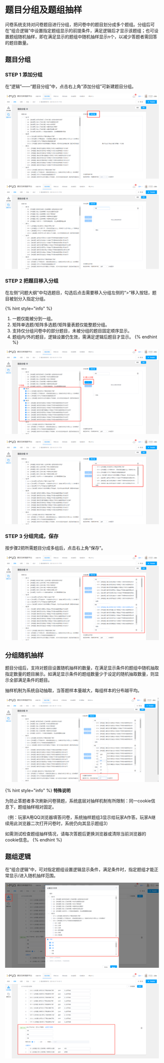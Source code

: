 # 题目分组及题组抽样

问卷系统支持对问卷题目进行分组，把问卷中的题目划分成多个题组。分组后可在“组合逻辑”中设置指定题组显示的前提条件，满足逻辑后才显示该题组；也可设置题组随机抽样，即在满足显示的题组中随机抽样显示n个，以减少答题者需回答的题目数量。

## 题目分组

### STEP 1 添加分组

在“逻辑”——“题目分组”中，点击右上角“添加分组”可新建题目分组。

![添加分组](<../../.gitbook/assets/image (586).png>)

![给题目分组命名](<../../.gitbook/assets/image (245).png>)

### STEP 2 把题目移入分组

在左侧“问题大纲”中勾选题目，勾选后点击需要移入分组左侧的“>”移入按钮，题目被划分入指定分组。

{% hint style="info" %}
1. 一题仅能被分到一组。
2. 矩阵单选题/矩阵多选题/矩阵量表题仅能整题分组。
3. 支持仅分组问卷中的部分题目，未被分组的题目固定顺序显示。
4. 题组内/外的题目，逻辑设置仍生效，需满足逻辑后题目才显示。
{% endhint %}

![指定题目移入分组](<../../.gitbook/assets/image (324).png>)

![指定题目分组完成](<../../.gitbook/assets/image (152).png>)

### STEP 3 分组完成，保存

按步骤2把所需题目分成多组后，点击右上角“保存”。

![最终分组效果](<../../.gitbook/assets/image (2) (1) (1) (1) (1).png>)



## 分组随机抽样

题目分组后，支持对题目设置随机抽样的数量，在满足显示条件的题组中随机抽取指定数量的题目展示。如满足显示条件的题组数量少于设定的随机抽取数量，则显示全部满足条件的题目。

抽样机制为系统自动抽取，当答题样本量越大，每组样本的分布越平均。

![分组随机抽样](<../../.gitbook/assets/image (122).png>)

{% hint style="info" %}
**特殊说明**

为防止答题者多次刷新问卷猜题，系统底层对抽样机制有所限制：同一cookie信息下，题组抽样相对固定。

（例：玩家A用QQ浏览器填答问卷，系统抽样题组3显示给玩家A作答。玩家A继续用此浏览器二次打开问卷时，系统仍向其显示题组3）

如需测试检查题组抽样情况，请每次答题后更换浏览器或清除当前浏览器的cookie信息。
{% endhint %}



## 题组逻辑

在“组合逻辑”中，可对指定题组设置逻辑显示条件，满足条件时，指定题组才能正常显示/进入随机抽样范围。

![设置题组为显示结果](<../../.gitbook/assets/image (375).png>)

![题组逻辑](<../../.gitbook/assets/image (723).png>)




